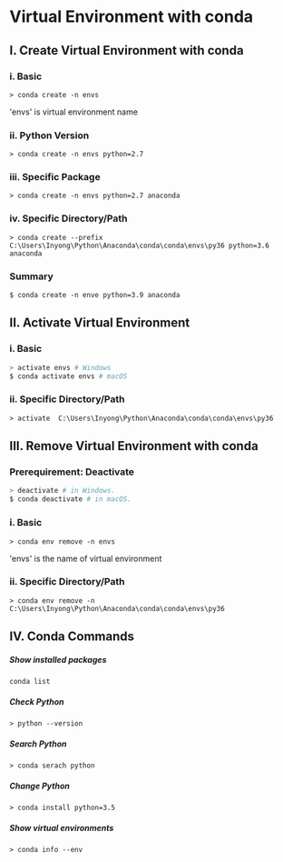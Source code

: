 # Virtual Environment with conda

## I. Create Virtual Environment with conda

### i. Basic
```
> conda create -n envs
```
'envs' is virtual environment name

### ii. Python Version
```
> conda create -n envs python=2.7
```

### iii. Specific Package 
```
> conda create -n envs python=2.7 anaconda
```

### iv. Specific Directory/Path
```
> conda create --prefix C:\Users\Inyong\Python\Anaconda\conda\conda\envs\py36 python=3.6 anaconda
```

### Summary
```
$ conda create -n enve python=3.9 anaconda
```

## II. Activate Virtual Environment

### i. Basic
```bash
> activate envs # Windows
$ conda activate envs # macOS
```

### ii. Specific Directory/Path
```
> activate  C:\Users\Inyong\Python\Anaconda\conda\conda\envs\py36
```

## III. Remove Virtual Environment with conda

### Prerequirement: Deactivate
```bash
> deactivate # in Windows.
$ conda deactivate # in macOS.
```

### i. Basic
```
> conda env remove -n envs
```
'envs' is the name of virtual environment

### ii. Specific Directory/Path
```
> conda env remove -n  C:\Users\Inyong\Python\Anaconda\conda\conda\envs\py36
```

## IV. Conda Commands

##### Show installed packages
```
conda list
```
##### Check Python
```
> python --version
```
##### Search Python
```
> conda serach python
```
##### Change Python
```
> conda install python=3.5
```
##### Show virtual environments
```
> conda info --env
```
